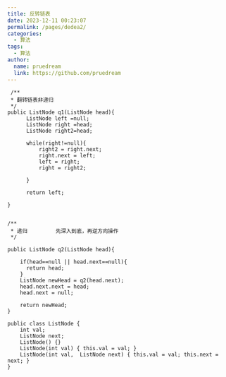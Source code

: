 ```yaml
---
title: 反转链表
date: 2023-12-11 00:23:07
permalink: /pages/dedea2/
categories:
  - 算法
tags:
  - 算法
author: 
  name: pruedream
  link: https://github.com/pruedream
---
```


  
     /**
     * 翻转链表非递归
     */
    public ListNode q1(ListNode head){
          ListNode left =null;
          ListNode right =head;
          ListNode right2=head;

          while(right!=null){
              right2 = right.next;
              right.next = left;
              left = right;
              right = right2;

          }

          return left;

    }


    /**
     * 递归         先深入到底，再逆方向操作
     */

    public ListNode q2(ListNode head){

        if(head==null || head.next==null){
          return head;
        }
        ListNode newHead = q2(head.next);
        head.next.next = head;
        head.next = null;

        return newHead;
    }

    public class ListNode {
        int val;
        ListNode next;
        ListNode() {}
        ListNode(int val) { this.val = val; }
        ListNode(int val,  ListNode next) { this.val = val; this.next = next; }
    }
